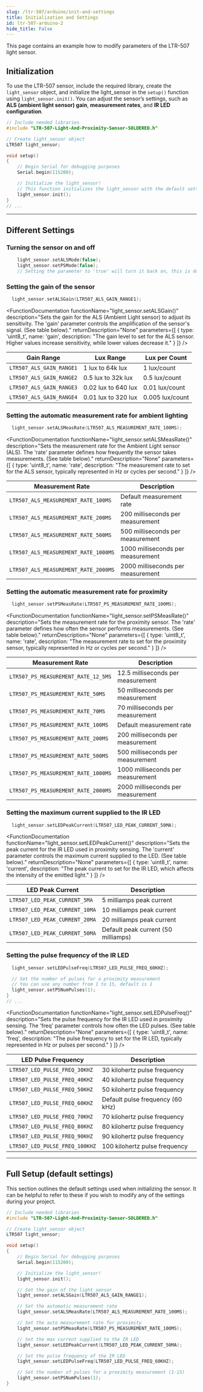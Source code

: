 ```yaml
---
slug: /ltr-507/arduino/init-and-settings
title: Initialization and Settings
id: ltr-507-arduino-2 
hide_title: False
---
```


This page contains an example how to modify parameters of the LTR-507 light sensor.

## Initialization

To use the LTR-507 sensor, include the required library, create the `light_sensor` object, and initialize the light_sensor in the `setup()` function using `light_sensor.init()`. You can adjust the sensor’s settings, such as **ALS (ambient light sensor) gain**, **measurement rates**, and **IR LED configuration**.



```cpp
// Include needed libraries
#include "LTR-507-Light-And-Proximity-Sensor-SOLDERED.h"

// Create light_sensor object
LTR507 light_sensor;

void setup()
{
    // Begin Serial for debugging purposes
    Serial.begin(115200);

    // Initialize the light_sensor!
    // This function initializes the light_sensor with the default settings
    light_sensor.init();
}
// ...
```

<FunctionDocumentation
  functionName="light_sensor.init()"
  description="Initializes the LTR507 light_sensor by setting up I2C communication and configuring default settings for ALS (ambient light light_sensor) and PS (proximity sensor) modes. This includes configuring gain, measurement rates, LED settings, and proximity light_sensor pulses."
  returnDescription="None"
  parameters={[]}
/>

---

## Different Settings

### Turning the sensor on and off

```cpp
    light_sensor.setALSMode(false);
    light_sensor.setPSMode(false);
    // Setting the parameter to 'true' will turn it back on, this is done by default in init()

```

### Setting the gain of the sensor

```cpp
  light_sensor.setALSGain(LTR507_ALS_GAIN_RANGE1);
```

<FunctionDocumentation
  functionName="light_sensor.setALSGain()"
  description="Sets the gain for the ALS (Ambient Light sensor) to adjust its sensitivity. The 'gain' parameter controls the amplification of the sensor's signal. (See table below)."
  returnDescription="None"
  parameters={[
    { type: 'uint8_t', name: 'gain', description: "The gain level to set for the ALS sensor. Higher values increase sensitivity, while lower values decrease it." }
  ]}
/>

| Gain Range               | Lux Range           | Lux per Count   |
| ------------------------ | ------------------- | --------------- |
| `LTR507_ALS_GAIN_RANGE1` | 1 lux to 64k lux    | 1 lux/count     |
| `LTR507_ALS_GAIN_RANGE2` | 0.5 lux to 32k lux  | 0.5 lux/count   |
| `LTR507_ALS_GAIN_RANGE3` | 0.02 lux to 640 lux | 0.01 lux/count  |
| `LTR507_ALS_GAIN_RANGE4` | 0.01 lux to 320 lux | 0.005 lux/count |


### Setting the automatic measurement rate for ambient lighting

```cpp
  light_sensor.setALSMeasRate(LTR507_ALS_MEASUREMENT_RATE_100MS);
```

<FunctionDocumentation
  functionName="light_sensor.setALSMeasRate()"
  description="Sets the measurement rate for the Ambient Light sensor (ALS). The 'rate' parameter defines how frequently the sensor takes measurements. (See table below)."
  returnDescription="None"
  parameters={[
    { type: 'uint8_t', name: 'rate', description: "The measurement rate to set for the ALS sensor, typically represented in Hz or cycles per second." }
  ]}
/>

| Measurement Rate                     | Description                       |
| ------------------------------------ | --------------------------------- |
| `LTR507_ALS_MEASUREMENT_RATE_100MS`  | Default measurement rate          |
| `LTR507_ALS_MEASUREMENT_RATE_200MS`  | 200 milliseconds per measurement  |
| `LTR507_ALS_MEASUREMENT_RATE_500MS`  | 500 milliseconds per measurement  |
| `LTR507_ALS_MEASUREMENT_RATE_1000MS` | 1000 milliseconds per measurement |
| `LTR507_ALS_MEASUREMENT_RATE_2000MS` | 2000 milliseconds per measurement |



### Setting the automatic measurement rate for proximity

```cpp
  light_sensor.setPSMeasRate(LTR507_PS_MEASUREMENT_RATE_100MS);
```

<FunctionDocumentation
  functionName="light_sensor.setPSMeasRate()"
  description="Sets the measurement rate for the proximity sensor. The 'rate' parameter defines how often the sensor performs measurements. (See table below)."
  returnDescription="None"
  parameters={[
    { type: 'uint8_t', name: 'rate', description: "The measurement rate to set for the proximity sensor, typically represented in Hz or cycles per second." }
  ]}
/>

| Measurement Rate                    | Description                       |
| ----------------------------------- | --------------------------------- |
| `LTR507_PS_MEASUREMENT_RATE_12_5MS` | 12.5 milliseconds per measurement |
| `LTR507_PS_MEASUREMENT_RATE_50MS  ` | 50 milliseconds per measurement   |
| `LTR507_PS_MEASUREMENT_RATE_70MS  ` | 70 milliseconds per measurement   |
| `LTR507_PS_MEASUREMENT_RATE_100MS ` | Default measurement rate          |
| `LTR507_PS_MEASUREMENT_RATE_200MS ` | 200 milliseconds per measurement  |
| `LTR507_PS_MEASUREMENT_RATE_500MS ` | 500 milliseconds per measurement  |
| `LTR507_PS_MEASUREMENT_RATE_1000MS` | 1000 milliseconds per measurement |
| `LTR507_PS_MEASUREMENT_RATE_2000MS` | 2000 milliseconds per measurement |



### Setting the maximum current supplied to the IR LED

```cpp
  light_sensor.setLEDPeakCurrent(LTR507_LED_PEAK_CURRENT_50MA);
```
<FunctionDocumentation
  functionName="light_sensor.setLEDPeakCurrent()"
  description="Sets the peak current for the IR LED used in proximity sensing. The 'current' parameter controls the maximum current supplied to the LED. (See table below)."
  returnDescription="None"
  parameters={[
    { type: 'uint8_t', name: 'current', description: "The peak current to set for the IR LED, which affects the intensity of the emitted light." }
  ]}
/>

| LED Peak Current               | Description                         |
| ------------------------------ | ----------------------------------- |
| `LTR507_LED_PEAK_CURRENT_5MA ` | 5 milliamps peak current            |
| `LTR507_LED_PEAK_CURRENT_10MA` | 10 milliamps peak current           |
| `LTR507_LED_PEAK_CURRENT_20MA` | 20 milliamps peak current           |
| `LTR507_LED_PEAK_CURRENT_50MA` | Default peak current (50 milliamps) |



### Setting the pulse frequency of the IR LED

```cpp
  light_sensor.setLEDPulseFreq(LTR507_LED_PULSE_FREQ_60KHZ);

  // Set the number of pulses for a proximity measurement
  // You can use any number from 1 to 15, default is 1
  light_sensor.setPSNumPulses(1);
}
// ...

```

<FunctionDocumentation
  functionName="light_sensor.setLEDPulseFreq()"
  description="Sets the pulse frequency for the IR LED used in proximity sensing. The 'freq' parameter controls how often the LED pulses. (See table below)."
  returnDescription="None"
  parameters={[
    { type: 'uint8_t', name: 'freq', description: "The pulse frequency to set for the IR LED, typically represented in Hz or pulses per second." }
  ]}
/>

| LED Pulse Frequency            | Description                      |
| ------------------------------ | -------------------------------- |
| `LTR507_LED_PULSE_FREQ_30KHZ ` | 30 kilohertz pulse frequency     |
| `LTR507_LED_PULSE_FREQ_40KHZ ` | 40 kilohertz pulse frequency     |
| `LTR507_LED_PULSE_FREQ_50KHZ ` | 50 kilohertz pulse frequency     |
| `LTR507_LED_PULSE_FREQ_60KHZ ` | Default pulse frequency (60 kHz) |
| `LTR507_LED_PULSE_FREQ_70KHZ ` | 70 kilohertz pulse frequency     |
| `LTR507_LED_PULSE_FREQ_80KHZ ` | 80 kilohertz pulse frequency     |
| `LTR507_LED_PULSE_FREQ_90KHZ ` | 90 kilohertz pulse frequency     |
| `LTR507_LED_PULSE_FREQ_100KHZ` | 100 kilohertz pulse frequency    |


---

## Full Setup (default settings)

This section outlines the default settings used when initializing the sensor. It can be helpful to refer to these if you wish to modify any of the settings during your project.

```cpp
// Include needed libraries
#include "LTR-507-Light-And-Proximity-Sensor-SOLDERED.h"

// Create light_sensor object
LTR507 light_sensor;

void setup()
{
    // Begin Serial for debugging purposes
    Serial.begin(115200);

    // Initialize the light_sensor!
    light_sensor.init();

    // Set the gain of the light_sensor
    light_sensor.setALSGain(LTR507_ALS_GAIN_RANGE1);

    // Set the automatic measurement rate
    light_sensor.setALSMeasRate(LTR507_ALS_MEASUREMENT_RATE_100MS);

    // Set the auto measurement rate for proximity
    light_sensor.setPSMeasRate(LTR507_PS_MEASUREMENT_RATE_100MS);

    // Set the max current supplied to the IR LED
    light_sensor.setLEDPeakCurrent(LTR507_LED_PEAK_CURRENT_50MA);

    // Set the pulse frequency of the IR LED
    light_sensor.setLEDPulseFreq(LTR507_LED_PULSE_FREQ_60KHZ);

    // Set the number of pulses for a proximity measurement (1-15)
    light_sensor.setPSNumPulses(1);
}
```

<QuickLink 
  title="adjustSettings.ino" 
  description="Example file for adjusting the setting with the LTR-507 sensor"
  url="https://github.com/SolderedElectronics/Soldered-Digital-Light-Sensor-Arduino-Library/blob/main/examples/adjustSettings/adjustSettings.ino" 
/>
